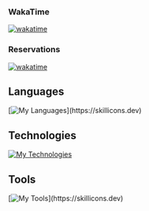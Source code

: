 ### WakaTime

[![wakatime](https://wakatime.com/badge/user/3980be74-2864-4271-852e-6dee8c991902.svg)](https://wakatime.com/@3980be74-2864-4271-852e-6dee8c991902)

### Reservations

[![wakatime](https://wakatime.com/badge/github/Orange4Broom/reservations.svg)](https://wakatime.com/badge/github/Orange4Broom/reservations)

## Languages

[![My Languages](https://skillicons.dev/icons?i=html,css,sass,js,ts,)](https://skillicons.dev)

## Technologies

[![My Technologies](https://skillicons.dev/icons?i=react,vite,nodejs,postgres,mysql,linux)](https://skillicons.dev)

## Tools

[![My Tools](https://skillicons.dev/icons?i=figma,ai,github,gitlab,git,vscode,codepen,stackoverflow,devto,docker,netlify,)](https://skillicons.dev)
